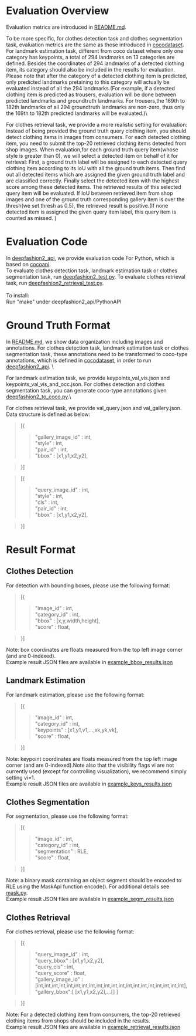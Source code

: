 # Evaluation Overview
Evaluation metrics are introduced in [README.md](https://github.com/switchablenorms/DeepFashion2/blob/master/README.md).

To be more specific, for clothes detection task and clothes segmentation task, evaluation metrics are the same as those introduced 
in [cocodataset](http://cocodataset.org/#home). For landmark estimation task, different from coco dataset where only one category has keypoints, a total of 294 landmarks on 13 categories are defined. Besides the coordinates of 294 landmarks of a detected clothing item, its category should also be included in the results for evaluation. Please note that after the category of a detected clothing item is predicted, only predicted landmarks pretaining to this category will actually be evaluated instead of all the 294 landmarks.(For example, if a detected clothing item is predicted as trousers, evaluation will be done between predicted landmarks and groundtruth landmarks. For trousers,the 169th to 182th landmarks of all 294 groundtruth landmarks are non-zero, thus only the 169th to 182th predicted landmarks will be evaluated.)\

For clothes retrieval task, we provide a more realistic setting for evaluation: Instead of being provided the ground truth query clothing item, you should detect clothing items in images from consumers. For each detected clothing item, you need to submit the top-20 retrieved clothing items detected from shop images. When evaluation,for each ground truth query item(whose style is greater than 0), we will select a detected item on behalf of it for retrieval: First, a ground truth label will be assigned to each detected query clothing item according to its IoU with all the ground truth items. Then find out all detected items which are assigned the given ground truth label and are classified correctly. Finally select the detected item with the highest score among these detected items. The retrieved results of this selected query item will be evaluated. If IoU between retrieved item from shop images and one of the ground truth corresponding gallery item is over the thresh(we set thresh as 0.5), the retrieved result is positive.(If none detected item is assigned the given query item label, this query item is counted as missed. )

# Evaluation Code
In [deepfashion2_api](https://github.com/switchablenorms/DeepFashion2/tree/master/deepfashion2_api), we provide evaluation code
For Python, which is based on [cocoapi](https://github.com/cocodataset/cocoapi).\
To evaluate clothes detection task, landmark estimation task or clothes segmentation task, run [deepfashion2_test.py](https://github.com/switchablenorms/DeepFashion2/blob/master/deepfashion2_api/PythonAPI/deepfashion2_test.py). To evaluate
clothes retrieval task, run [deepfashion2_retrieval_test.py](https://github.com/switchablenorms/DeepFashion2/blob/master/deepfashion2_api/PythonAPI/deepfashion2_retrieval_test.py).\
\
To install:\
Run "make" under deepfashion2_api/PythonAPI
# Ground Truth Format
In [README.md](https://github.com/switchablenorms/DeepFashion2/blob/master/README.md), we show data organization including 
images and annotations. For clothes detection task, landmark estimation task or clothes segmentation task, these annotations need to be transformed to coco-type annotations, which is defined in [cocodataset](
http://cocodataset.org/#format-data), in order to run [deepfashion2_api](https://github.com/switchablenorms/DeepFashion2/tree/master/deepfashion2_api). \

For landmark estimation task, we provide keypoints_val_vis.json and keypoints_val_vis_and_occ.json. For clothes detection and clothes segmentation task, you can generate coco-type annotations given [deepfashion2_to_coco.py](https://github.com/switchablenorms/DeepFashion2/blob/master/evaluation/deepfashion2_to_coco.py).\

For clothes retrieval task, we provide val_query.json and val_gallery.json. Data structure is defined as below:
>[{
>>"gallery_image_id" : int,\
>>"style" : int,\
>>"pair_id" : int,\
>>"bbox" : [x1,y1,x2,y2],


>}]

>[{
>>"query_image_id" : int,\
>>"style" : int,\
>>"cls" : int,\
>>"pair_id" : int,\
>>"bbox" : [x1,y1,x2,y2],


>}]

# Result Format
## Clothes Detection
For detection with bounding boxes, please use the following format:
>[{
>>"image_id" : int,\
>>"category_id" : int,\
>>"bbox" : [x,y,width,height],\
>>"score" : float,

>}]

Note: box coordinates are floats measured from the top left image corner (and are 0-indexed).\
Example result JSON files are available in [example_bbox_results.json](https://github.com/switchablenorms/DeepFashion2/blob/master/evaluation/example/example_bbox_results.json)

## Landmark Estimation
For landmark estimation, please use the following format:
>[{
>>"image_id" : int,\
>>"category_id" : int,\
>>"keypoints" : [x1,y1,v1,...,xk,yk,vk],\
>>"score" : float,

>}]

Note: keypoint coordinates are floats measured from the top left image corner (and are 0-indexed).Note also that the visibility flags vi are not currently used (except for controlling visualization), we recommend simply setting vi=1.\
Example result JSON files are available in [example_keys_results.json](https://github.com/switchablenorms/DeepFashion2/blob/master/evaluation/example/example_keys_results.json)



## Clothes Segmentation
For segmentation, please use the following format:
>[{
>>"image_id" : int,\
>>"category_id" : int,\
>>"segmentation" : RLE,\
>>"score" : float,

>}]

Note: a binary mask containing an object segment should be encoded to RLE using the MaskApi function encode(). For additional details see [mask.py](https://github.com/switchablenorms/DeepFashion2/blob/master/deepfashion2_api/PythonAPI/pycocotools/mask.py). \
Example result JSON files are available in [example_segm_results.json](https://github.com/switchablenorms/DeepFashion2/blob/master/evaluation/example/example_segm_results.json)


## Clothes Retrieval
For clothes retrieval, please use the following format:
>[{
>>"query_image_id" : int,\
>>"query_bbox" : [x1,y1,x2,y2],\
>>"query_cls" : int,\
>>"query_score" : float,\
>>"gallery_image_id" : [int,int,int,int,int,int,int,int,int,int,int,int,int,int,int,int,int,int,int,int],\
>>"gallery_bbox":[ [x1,y1,x2,y2],...[] ]

>}]

Note: For a detected clothing item from consumers, the top-20 retrieved clothing items from shops should be included in the 
results.\
Example result JSON files are available in [example_retrieval_results.json](https://github.com/switchablenorms/DeepFashion2/blob/master/evaluation/example/example_retrieval_results.json)

